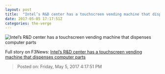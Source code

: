 ```yaml
---
layout: post
title:  "Intel’s R&D center has a touchscreen vending machine that dispenses computer parts"
date: 2017-05-05 17:17:51Z
categories: the-verge
---
```


![Intel’s R&D center has a touchscreen vending machine that dispenses computer parts](https://cdn0.vox-cdn.com/thumbor/PBZVNgKnUIfqcTE3E3dCCVr0mDo=/0x96:1024x672/1600x900/cdn0.vox-cdn.com/uploads/chorus_image/image/54642615/intel_vending_machine.0.jpg)




Full story on F3News: [Intel’s R&D center has a touchscreen vending machine that dispenses computer parts](http://www.f3nws.com/n/vfEM3G)

> Posted on: Friday, May 5, 2017 4:17:51 PM
